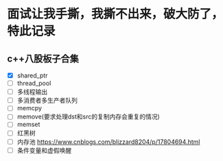 # 面试让我手撕，我撕不出来，破大防了，特此记录

## c++八股板子合集
- [x] shared_ptr
- [ ] thread_pool
- [ ] 多线程输出
- [ ] 多消费者多生产者队列
- [ ] memcpy
- [ ] memove(要求处理dst和src的复制内存会重复的情况)
- [ ] memset	
- [ ] 红黑树
- [ ] 内存池 https://www.cnblogs.com/blizzard8204/p/17804694.html
- [ ] 条件变量和虚假唤醒
